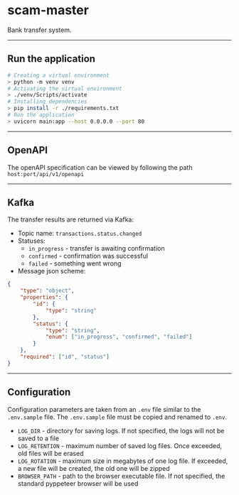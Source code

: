 # scam-master

Bank transfer system.

------------

## Run the application
```bash
# Creating a virtual environment
> python -m venv venv
# Activating the virtual environment
> ./venv/Scripts/activate
# Installing dependencies
> pip install -r ./requirements.txt
# Run the application
> uvicorn main:app --host 0.0.0.0 --port 80
```
------------
## OpenAPI
The openAPI specification can be viewed by following the path `host:port/api/v1/openapi`

------------
## Kafka
The transfer results are returned via Kafka:
- Topic name: `transactions.status.changed`
- Statuses:
	- `in_progress` - transfer is awaiting confirmation
	- `confirmed` - confirmation was successful
	- `failed` - something went wrong
- Message json scheme:
```json
{
	"type": "object",
	"properties": {
		"id": {
			"type": "string"
		},
		"status": {
			"type": "string",
			"enum": ["in_progress", "confirmed", "failed"]
		}
	},
	"required": ["id", "status"]
}
```

------------
## Configuration
Configuration parameters are taken from an `.env` file similar to the `.env.sample` file. The `.env.sample` file must be copied and renamed to `.env`.
- `LOG_DIR` - directory for saving logs. If not specified, the logs will not be saved to a file
- `LOG_RETENTION` - maximum number of saved log files. Once exceeded, old files will be erased
- `LOG_ROTATION` - maximum size in megabytes of one log file. If exceeded, a new file will be created, the old one will be zipped
- `BROWSER_PATH` - path to the browser executable file. If not specified, the standard pyppeteer browser will be used
